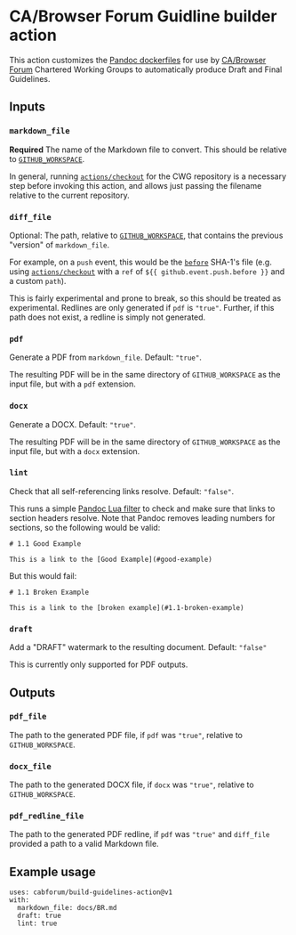 # CA/Browser Forum Guidline builder action

This action customizes the [Pandoc dockerfiles](https://github.com/pandoc/dockerfiles)
for use by [CA/Browser Forum](https://www.cabforum.org) Chartered Working
Groups to automatically produce Draft and Final Guidelines.

## Inputs

### `markdown_file`

**Required** The name of the Markdown file to convert. This should be relative
to [`GITHUB_WORKSPACE`](https://docs.github.com/en/free-pro-team@latest/actions/reference/environment-variables).

In general, running [`actions/checkout`](https://github.com/actions/checkout)
for the CWG repository is a necessary step before invoking this action, and
allows just passing the filename relative to the current repository.

### `diff_file`

Optional: The path, relative to
[`GITHUB_WORKSPACE`](https://docs.github.com/en/free-pro-team@latest/actions/reference/environment-variables),
that contains the previous "version" of `markdown_file`.

For example, on a `push` event, this would be the
[`before`](https://docs.github.com/en/free-pro-team@latest/developers/webhooks-and-events/webhook-events-and-payloads#push)
SHA-1's file (e.g. using [`actions/checkout`](https://github.com/actions/checkout)
with a `ref` of `${{ github.event.push.before }}` and a custom `path`).

This is fairly experimental and prone to break, so this should be treated
as experimental. Redlines are only generated if `pdf` is `"true"`. Further,
if this path does not exist, a redline is simply not generated.

### `pdf`

Generate a PDF from `markdown_file`. Default: `"true"`.

The resulting PDF will be in the same directory of `GITHUB_WORKSPACE` as the
input file, but with a `pdf` extension.

### `docx`

Generate a DOCX. Default: `"true"`.

The resulting PDF will be in the same directory of `GITHUB_WORKSPACE` as the
input file, but with a `docx` extension.

### `lint`

Check that all self-referencing links resolve. Default: `"false"`.

This runs a simple [Pandoc Lua filter](https://pandoc.org/lua-filters.html) to
check and make sure that links to section headers resolve. Note that Pandoc
removes leading numbers for sections, so the following would be valid:

```
# 1.1 Good Example

This is a link to the [Good Example](#good-example)
```

But this would fail:
```
# 1.1 Broken Example

This is a link to the [broken example](#1.1-broken-example)
```

### `draft`

Add a "DRAFT" watermark to the resulting document. Default: `"false"`

This is currently only supported for PDF outputs.

## Outputs

### `pdf_file`

The path to the generated PDF file, if `pdf` was `"true"`, relative to
`GITHUB_WORKSPACE`.

### `docx_file`

The path to the generated DOCX file, if `docx` was `"true"`, relative to
`GITHUB_WORKSPACE`.

### `pdf_redline_file`

The path to the generated PDF redline, if `pdf` was `"true"` and `diff_file`
provided a path to a valid Markdown file.

## Example usage

```
uses: cabforum/build-guidelines-action@v1
with:
  markdown_file: docs/BR.md
  draft: true
  lint: true
```
